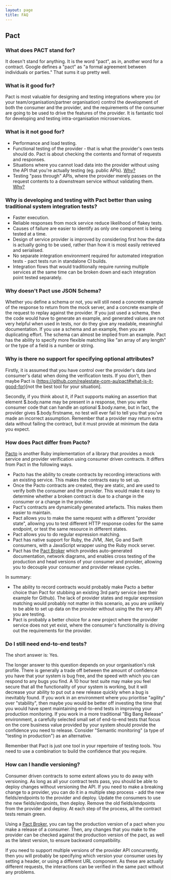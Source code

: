 ```yaml
---
layout: page
title: FAQ
---
```


## Pact

### What does PACT stand for?

It doesn't stand for anything. It is the word "pact", as in, another word for a contract. Google defines a "pact" as "a formal agreement between individuals or parties." That sums it up pretty well.

### What is it good for?

Pact is most valuable for designing and testing integrations where you (or your team/organisation/partner organisation) control the development of both the consumer and the provider, and the requirements of the consumer are going to be used to drive the features of the provider. It is fantastic tool for developing and testing intra-organisation microservices.

### What is it not good for?

- Performance and load testing.
- Functional testing of the provider - that is what the provider's own tests should do. Pact is about checking the contents and format of requests and responses.
- Situations where you cannot load data into the provider without using the API that you're actually testing (eg. public APIs). [Why?](https://github.com/realestate-com-au/pact/wiki/Why-Pact-may-not-be-the-best-tool-for-testing-public-APIs)
- Testing "pass through" APIs, where the provider merely passes on the request contents to a downstream service without validating them. [Why?](https://github.com/realestate-com-au/pact/wiki/Why-Pact-may-not-be-the-best-tool-for-testing-pass-through-APIs)

### Why is developing and testing with Pact better than using traditional system integration tests?

- Faster execution.
- Reliable responses from mock service reduce likelihood of flakey tests.
- Causes of failure are easier to identify as only one component is being tested at a time.
- Design of service provider is improved by considering first how the data is actually going to be used, rather than how it is most easily retrieved and serialised.
- No separate integration environment required for automated integration tests - pact tests run in standalone CI builds.
- Integration flows that would traditionally require running multiple services at the same time can be broken down and each integration point tested separately.

### Why doesn't Pact use JSON Schema?

Whether you define a schema or not, you will still need a concrete example of the response to return from the mock server, and a concrete example of the request to replay against the provider. If you just used a schema, then the code would have to generate an example, and generated values are not very helpful when used in tests, nor do they give any readable, meaningful documentation. If you use a schema and an example, then you are duplicating effort. The schema can almost be implied from an example. Pact has the ability to specify more flexible matching like "an array of any length" or the type of a field is a number or string.

### Why is there no support for specifying optional attributes?

Firstly, it is assumed that you have control over the provider's data (and consumer's data) when doing the verification tests. If you don't, then maybe Pact is (https://github.com/realestate-com-au/pact#what-is-it-good-for)[not the best tool for your situation].

Secondly, if you think about it, if Pact supports making an assertion that element $.body.name may be present in a response, then you write consumer code that can handle an optional $.body.name, but in fact, the provider gives $.body.firstname, no test will ever fail to tell you that you've made an incorrect assumption. Remember that a provider may return extra data without failing the contract, but it must provide at minimum the data you expect.

### How does Pact differ from Pacto?

[Pacto](https://github.com/thoughtworks/pacto) is another Ruby implementation of a library that provides a mock service and provider verification using consumer driven contracts. It differs from Pact in the following ways.

- Pacto has the ability to create contracts by recording interactions with an existing service. This makes the contracts easy to set up.
- Once the Pacto contracts are created, they are static, and are used to verify both the consumer and the provider. This would make it easy to determine whether a broken contract is due to a change in the consumer or a change in the provider.
- Pact's contracts are dynamically generated artefacts. This makes them easier to maintain.
- Pact allows you to make the same request with a different "provider state", allowing you to test different HTTP response codes for the same endpoint, or test the same resource in different states.
- Pact allows you to do regular expression matching.
- Pact has native support for Ruby, the JVM, .Net, Go and Swift consumers, with a JavaScript wrapper using the Ruby mock server.
- Pact has the [Pact Broker](https://github.com/bethesque/pact_broker) which provides auto-generated documentation, network diagrams, and enables cross testing of the production and head versions of your consumer and provider, allowing you to decouple your consumer and provider release cycles.

In summary:

- The ability to record contracts would probably make Pacto a better choice than Pact for stubbing an existing 3rd party service (see their example for Github). The lack of provider states and regular expression matching would probably not matter in this scenario, as you are unlikely to be able to set up data on the provider without using the the very API you are testing.
- Pact is probably a better choice for a new project where the provider service does not yet exist, where the consumer's functionality is driving out the requirements for the provider.

### Do I still need end-to-end tests?

The short answer is: Yes.

The longer answer to this question depends on your organisation's risk profile. There is generally a trade off between the amount of confidence you have that your system is bug free, and the speed with which you can respond to any bugs you find. A 10 hour test suite may make you feel secure that all the functionality of your system is working, but it will decrease your ability to put out a new release quickly when a bug is inevitably found. If you work in an environment where you prioritise "agility" over "stability", then maybe you would be better off investing the time that you would have spent maintaining end-to-end tests in improving your production monitoring. If you work in a more traditional "Big Bang Release" environment, a carefully selected small set of end-to-end tests that focus on the core business value provided by your system should provide the confidence you need to release. Consider "Semantic monitoring" (a type of "testing in production") as an alternative.

Remember that Pact is just one tool in your repertoire of testing tools. You need to use a combination to build
the confidence that you require.

### How can I handle versioning?

Consumer driven contracts to some extent allows you to do away with versioning. As long as all your contract tests pass, you should be able to deploy changes without versioning the API. If you need to make a breaking change to a provider, you can do it in a multiple step process - add the new fields/endpoints to the provider and deploy. Update the consumers to use the new fields/endpoints, then deploy. Remove the old fields/endpoints from the provider and deploy. At each step of the process, all the contract tests remain green.

Using a [Pact Broker](https://github.com/bethesque/pact_broker), you can tag the production version of a pact when you make a release of a consumer. Then, any changes that you make to the provider can be checked against the production version of the pact, as well as the latest version, to ensure backward compatibility.

If you need to support multiple versions of the provider API concurrently, then you will probably be specifying which version your consumer uses by setting a header, or using a different URL component. As these are actually different requests, the interactions can be verified in the same pact without any problems.
